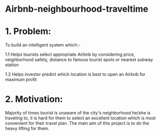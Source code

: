 # Airbnb-neighbourhood-traveltime
# 1. Problem:
To build an intelligent system which:-

1.1 Helps tourists select appropriate Airbnb by considering price, neighborhood safety, distance to famous tourist spots or nearest subway station

1.2 Helps investor predict which location is best to open an Airbnb for maximum profit  

# 2. Motivation:  
Majority of times tourist is unaware of the city's neighborhood he/she is traveling to, it is hard for them to select an excellent location which is most convenient for their travel plan. The main aim of this project is to do the heavy lifting for them.
